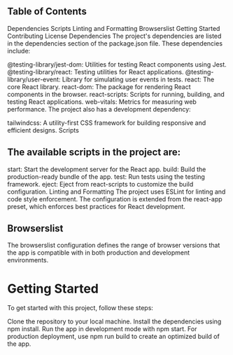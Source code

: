 ## Table of Contents

Dependencies
Scripts
Linting and Formatting
Browserslist
Getting Started
Contributing
License
Dependencies
The project's dependencies are listed in the dependencies section of the package.json file. These dependencies include:

@testing-library/jest-dom: Utilities for testing React components using Jest.
@testing-library/react: Testing utilities for React applications.
@testing-library/user-event: Library for simulating user events in tests.
react: The core React library.
react-dom: The package for rendering React components in the browser.
react-scripts: Scripts for running, building, and testing React applications.
web-vitals: Metrics for measuring web performance.
The project also has a development dependency:

tailwindcss: A utility-first CSS framework for building responsive and efficient designs.
Scripts

## The available scripts in the project are:

start: Start the development server for the React app.
build: Build the production-ready bundle of the app.
test: Run tests using the testing framework.
eject: Eject from react-scripts to customize the build configuration.
Linting and Formatting
The project uses ESLint for linting and code style enforcement. The configuration is extended from the react-app preset, which enforces best practices for React development.

## Browserslist

The browserslist configuration defines the range of browser versions that the app is compatible with in both production and development environments.

# Getting Started

To get started with this project, follow these steps:

Clone the repository to your local machine.
Install the dependencies using npm install.
Run the app in development mode with npm start.
For production deployment, use npm run build to create an optimized build of the app.
